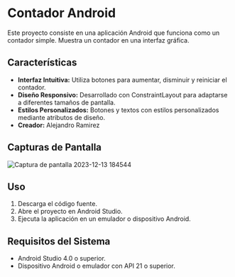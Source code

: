 # Contador Android

Este proyecto consiste en una aplicación Android que funciona como un contador simple. Muestra un contador en una interfaz gráfica.

## Características

- **Interfaz Intuitiva:** Utiliza botones para aumentar, disminuir y reiniciar el contador.
- **Diseño Responsivo:** Desarrollado con ConstraintLayout para adaptarse a diferentes tamaños de pantalla.
- **Estilos Personalizados:** Botones y textos con estilos personalizados mediante atributos de diseño.
- **Creador:** Alejandro Ramirez

## Capturas de Pantalla

![Captura de pantalla 2023-12-13 184544](https://github.com/aleramiirez/RamirezLuqueM01/assets/121113496/bc23aad7-fbb6-4cdd-a70c-486e4c31092d)

## Uso

1. Descarga el código fuente.
2. Abre el proyecto en Android Studio.
3. Ejecuta la aplicación en un emulador o dispositivo Android.

## Requisitos del Sistema

- Android Studio 4.0 o superior.
- Dispositivo Android o emulador con API 21 o superior.




